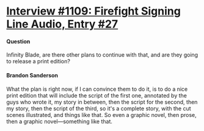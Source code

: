 # [Interview #1109: Firefight Signing Line Audio, Entry #27](https://www.theoryland.com/intvmain.php?i=1109#27)

#### Question

Infinity Blade, are there other plans to continue with that, and are they going to release a print edition?

#### Brandon Sanderson

What the plan is right now, if I can convince them to do it, is to do a nice print edition that will include the script of the first one, annotated by the guys who wrote it, my story in between, then the script for the second, then my story, then the script of the third, so it's a complete story, with the cut scenes illustrated, and things like that. So even a graphic novel, then prose, then a graphic novel—something like that.

